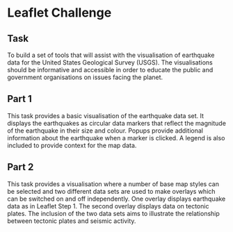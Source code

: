 # Leaflet Challenge

## Task
To build a set of tools that will assist with the visualisation of earthquake data for the United States Geological Survey (USGS).  The visualisations should be informative and accessible in order to educate the public and government organisations on issues facing the planet.

## Part 1
This task provides a basic visualisation of the earthquake data set. It displays the earthquakes as circular data markers that reflect the magnitude of the earthquake in their size and colour. Popups provide additional information about the earthquake when a marker is clicked. A legend is also included to provide context for the map data.

## Part 2
This task provides a visualisation where a number of base map styles can be selected and two different data sets are used to make overlays which can be switched on and off independently. One overlay displays earthquake data as in Leaflet Step 1. The second overlay displays data on tectonic plates. The inclusion of the two data sets aims to illustrate the relationship between tectonic plates and seismic activity.


